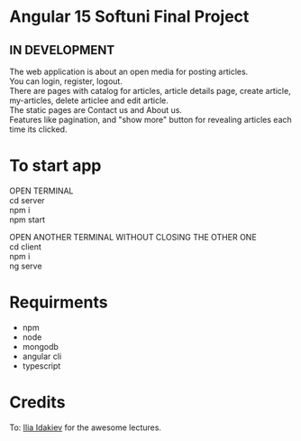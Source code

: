 # Angular 15 Softuni Final Project
## IN DEVELOPMENT
<p>
The web application is about an open media for posting articles. <br />
You can login, register, logout. <br />
There are pages with catalog for articles, article details page, create article, my-articles, delete articlee and edit article. <br />
The static pages are Contact us and About us. <br />
Features like pagination, and "show more" button for revealing articles each time its clicked. <br />

# To start app
OPEN TERMINAL <br />
    cd server <br />
    npm i <br />
    npm start <br />

OPEN ANOTHER TERMINAL WITHOUT CLOSING THE OTHER ONE <br />
    cd client <br />
    npm i <br />
    ng serve <br />

# Requirments
* npm
* node
* mongodb
* angular cli
* typescript

# Credits
To: [Ilia Idakiev](https://github.com/IliaIdakiev) for the awesome lectures.